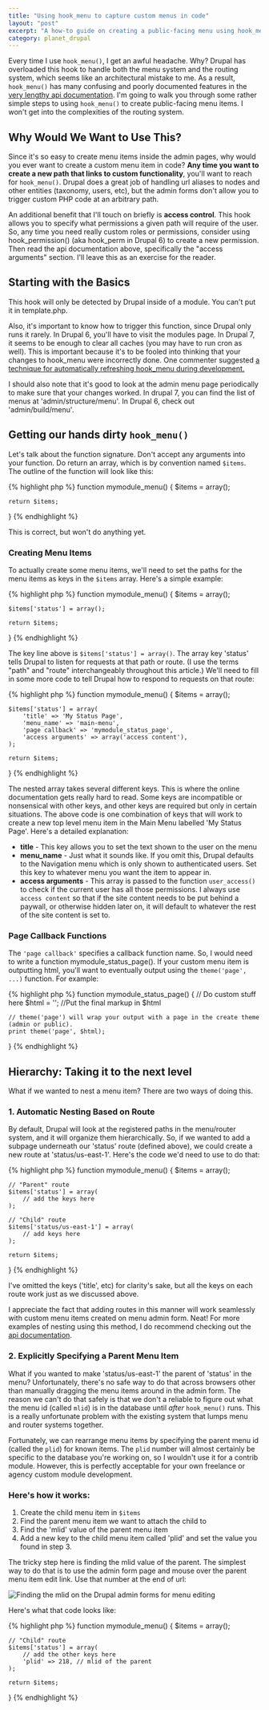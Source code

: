 ```yaml
---
title: "Using hook_menu to capture custom menus in code"
layout: "post"
excerpt: "A how-to guide on creating a public-facing menu using hook_menu(). We'll also talk about why hook_menu is so bad, 2 techniques for nesting menu items, and how to put a menu item into the menu of your choosing."
category: planet_drupal
---
```

Every time I use `hook_menu()`, I get an awful headache. Why? Drupal has overloaded this hook to handle both the menu system and the routing system, which seems like an architectural mistake to me. As a result, `hook_menu()` has many confusing and poorly documented features in the [very lengthy api documentation](https://api.drupal.org/api/drupal/developer!hooks!core.php/function/hook_menu/6). I'm going to walk you through some rather simple steps to using `hook_menu()` to create public-facing menu items. I won't get into the complexities of the routing system.

## Why Would We Want to Use This?

Since it's so easy to create menu items inside the admin pages, why would you ever want to create a custom menu item in code? **Any time you want to create a new path that links to custom functionality**, you'll want to reach for `hook_menu()`. Drupal does a great job of handling url aliases to nodes and other entities (taxonomy, users, etc), but the admin forms don't allow you to trigger custom PHP code at an arbitrary path.

An additional benefit that I'll touch on briefly is **access control**. This hook allows you to specify what permissions a given path will require of the user. So, any time you need really custom roles or permissions, consider using hook_permission() (aka hook_perm in Drupal 6) to create a new permission. Then read the api documentation above, specifically the "access arguments" section. I'll leave this as an exercise for the reader.

## Starting with the Basics

This hook will only be detected by Drupal inside of a module. You can't put it in template.php. 

Also, it's important to know how to trigger this function, since Drupal only runs it rarely. In Drupal 6, you'll have to visit the modules page. In Drupal 7, it seems to be enough to clear all caches (you may have to run cron as well). This is important because it's to be fooled into thinking that your changes to hook_menu were incorrectly done. One commenter suggested [a technique for automatically refreshing hook_menu during development.](https://api.drupal.org/comment/5129#comment-5129)

I should also note that it's good to look at the admin menu page periodically to make sure that your changes worked. In drupal 7, you can find the list of menus at 'admin/structure/menu'. In Drupal 6, check out 'admin/build/menu'. 

## Getting our hands dirty `hook_menu()`

Let's talk about the function signature. Don't accept any arguments into your function. Do return an array, which is by convention named `$items`. The outline of the function will look like this:

{% highlight php %}
function mymodule_menu() {
    $items = array();

    return $items;
}
{% endhighlight %}

This is correct, but won't do anything yet.

### Creating Menu Items

To actually create some menu items, we'll need to set the paths for the menu items as keys in the `$items` array. Here's a simple example:

{% highlight php %}
function mymodule_menu() {
    $items = array();

    $items['status'] = array();

    return $items;
}
{% endhighlight %}

The key line above is `$items['status'] = array()`. The array key 'status' tells Drupal to listen for requests at that path or route. (I use the terms "path" and "route" interchangeably throughout this article.) We'll need to fill in some more code to tell Drupal how to respond to requests on that route:

{% highlight php %}
function mymodule_menu() {
    $items = array();

    $items['status'] = array(
        'title' => 'My Status Page',
        'menu_name' => 'main-menu',
        'page callback' => 'mymodule_status_page',
        'access arguments' => array('access content'),
    );

    return $items;
}
{% endhighlight %}

The nested array takes several different keys. This is where the online documentation gets really hard to read. Some keys are incompatible or nonsensical with other keys, and other keys are required but only in certain situations. The above code is one combination of keys that will work to create a new top level menu item in the Main Menu labelled 'My Status Page'. Here's a detailed explanation:

* **title** - This key allows you to set the text shown to the user on the menu
* **menu_name** - Just what it sounds like. If you omit this, Drupal defaults to the Navigation menu which is only shown to authenticated users. Set this key to whatever menu you want the item to appear in.
* **access arguments** - This array is passed to the function `user_access()` to check if the current user has all those permissions. I always use `access content` so that if the site content needs to be put behind a paywall, or otherwise hidden later on, it will default to whatever the rest of the site content is set to.

### Page Callback Functions

The `'page callback'` specifies a callback function name. So, I would need to write a function mymodule_status_page(). If your custom menu item is outputting html, you'll want to eventually output using the `theme('page', ...)` function. For example:

{% highlight php %}
function mymodule_status_page() {
    // Do custom stuff here
    $html = ''; //Put the final markup in $html
 
    // theme('page') will wrap your output with a page in the create theme (admin or public).
    print theme('page', $html);
}
{% endhighlight %}

## Hierarchy: Taking it to the next level

What if we wanted to nest a menu item? There are two ways of doing this. 

### 1. Automatic Nesting Based on Route

By default, Drupal will look at the registered paths in the menu/router system, and it will organize them hierarchically. So, if we wanted to add a subpage underneath our 'status' route (defined above), we could create a new route at 'status/us-east-1'. Here's the code we'd need to use to do that:

{% highlight php %}
function mymodule_menu() {
    $items = array();

    // "Parent" route
    $items['status'] = array(
        // add the keys here
    );

    // "Child" route
    $items['status/us-east-1'] = array(
        // add keys here
    );

    return $items;
}
{% endhighlight %}

I've omitted the keys ('title', etc) for clarity's sake, but all the keys on each route work just as we discussed above. 

I appreciate the fact that adding routes in this manner will work seamlessly with custom menu items created on menu admin form. Neat! For more examples of nesting using this method, I do recommend checking out the [api documentation](https://api.drupal.org/api/drupal/developer!hooks!core.php/function/hook_menu/6).

### 2. Explicitly Specifying a Parent Menu Item

What if you wanted to make 'status/us-east-1' the parent of 'status' in the menu? Unfortunately, there's no safe way to do that across browsers other than manually dragging the menu items around in the admin form. The reason we can't do that safely is that we don't a reliable to figure out what the menu id (called `mlid`) is in the database until *after* `hook_menu()` runs. This is a really unfortunate problem with the existing system that lumps menu and router systems together.

Fortunately, we can rearrange menu items by specifying the parent menu id (called the `plid`) for known items. The `plid` number will almost certainly be specific to the database you're working on, so I wouldn't use it for a contrib module. However, this is perfectly acceptable for your own freelance or agency custom module development.

### Here's how it works:

 1. Create the child menu item in `$items`
 2. Find the parent menu item we want to attach the child to
 3. Find the 'mlid' value of the parent menu item
 4. Add a new key to the child menu item called 'plid' and set the value you found in step 3.

The tricky step here is finding the mlid value of the parent. The simplest way to do that is to use the admin form page and mouse over the parent menu item edit link. Use that number at the end of url:

![Finding the mlid on the Drupal admin forms for menu editing](http://files.bryceadamfisher.com/blog/2014/using-hook_menu-captue-custom-menus/mlid-hint.png)

Here's what that code looks like:

{% highlight php %}
function mymodule_menu() {
    $items = array();

    // "Child" route
    $items['status'] = array(
        // add the other keys here
        'plid' => 218, // mlid of the parent
    );

    return $items;
}
{% endhighlight %}
